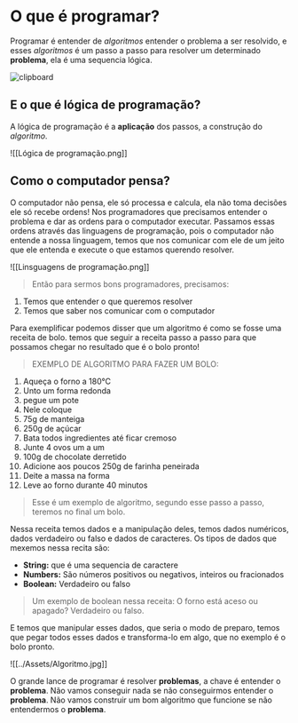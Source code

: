 # O que é programar?

Programar é entender de *algoritmos* entender o problema a ser resolvido, e esses *algoritmos* é um passo a passo para resolver um determinado **problema**, ela é uma sequencia lógica.


![clipboard](https://github.com/Lucas-ulerich/Rocketseat-discover/blob/main/Assets/Homemprogramando.png)

## E o que é lógica de programação?

A lógica de programação é a **aplicação** dos passos, a construção do *algoritmo*. 


![[Lógica de programação.png]]
## Como o computador pensa?

O computador não pensa, ele só processa e calcula, ela não toma decisões ele só recebe ordens! Nos programadores que precisamos entender o problema e dar as ordens para o computador executar. Passamos essas ordens através das linguagens de programação, pois o computador não entende a nossa linguagem, temos que nos comunicar com ele de um jeito que ele entenda e execute o que estamos querendo resolver.

![[Linsguagens de programação.png]]

> Então para sermos bons programadores, precisamos:

1. Temos que entender o que queremos resolver
2. Temos que saber nos comunicar com o computador

Para exemplificar podemos disser que um algoritmo é como se fosse uma receita de bolo. temos que seguir a receita passo a passo para que possamos chegar no resultado que é o bolo pronto!

> EXEMPLO DE ALGORITMO PARA FAZER UM BOLO:

1. Aqueça o forno a 180°C
2. Unto um forma redonda
3. pegue um pote
4. Nele coloque
5.  75g de manteiga
6. 250g de açúcar
7. Bata todos ingredientes até ficar cremoso
8. Junte 4 ovos um a um
9. 100g de chocolate derretido
10. Adicione aos poucos 250g de farinha peneirada
11. Deite a massa na forma
12. Leve ao forno durante 40 minutos

>Esse é um exemplo de algoritmo, segundo esse passo a passo, teremos no final um bolo. 

Nessa receita temos dados e a manipulação deles, temos dados numéricos, dados verdadeiro ou falso e dados de caracteres.
Os tipos de dados que mexemos nessa recita são:

+ **String:** que é uma sequencia de caractere
+ **Numbers:** São números positivos ou negativos, inteiros ou fracionados
+ **Boolean:** Verdadeiro ou falso

> Um exemplo de boolean nessa receita: O forno está aceso ou apagado? Verdadeiro ou falso.

E temos que manipular esses dados, que seria o modo de preparo, temos que pegar todos esses dados e transforma-lo em algo, que no exemplo é o bolo pronto.

![[../Assets/Algoritmo.jpg]]

O grande lance de programar é resolver **problemas**, a chave é entender o **problema**. Não vamos conseguir nada se não conseguirmos entender o **problema**. Não vamos construir um bom algoritmo que funcione se não entendermos o **problema**. 
